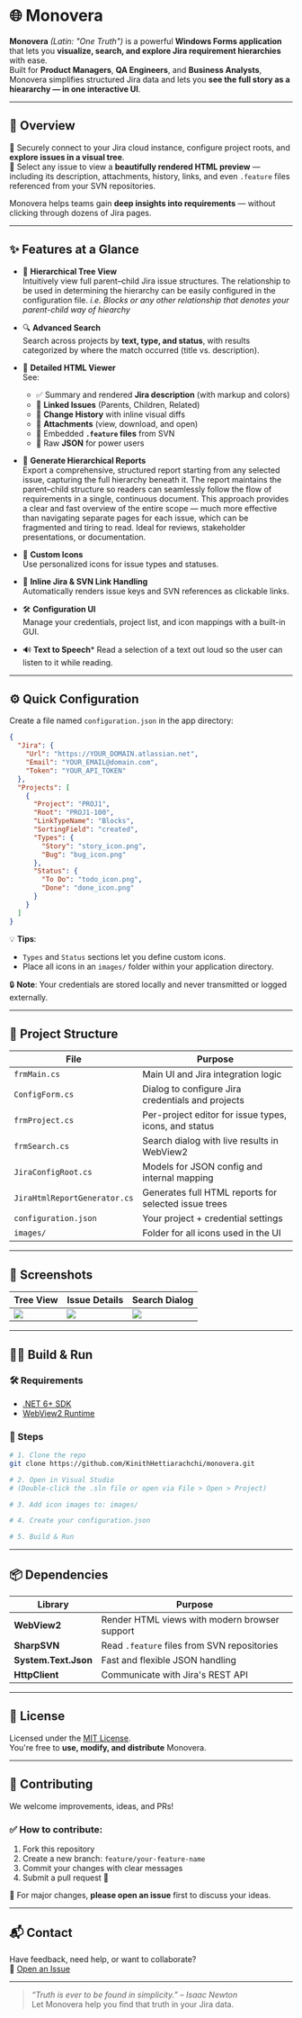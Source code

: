 # 🌐 Monovera

**Monovera** _(Latin: "One Truth")_ is a powerful **Windows Forms application** that lets you **visualize, search, and explore Jira requirement hierarchies** with ease.  
Built for **Product Managers**, **QA Engineers**, and **Business Analysts**, Monovera simplifies structured Jira data and lets you **see the full story as a hieararchy — in one interactive UI**.

---

## 🚀 Overview

🔐 Securely connect to your Jira cloud instance, configure project roots, and **explore issues in a visual tree**.  
📂 Select any issue to view a **beautifully rendered HTML preview** — including its description, attachments, history, links, and even `.feature` files referenced from your SVN repositories.

Monovera helps teams gain **deep insights into requirements** — without clicking through dozens of Jira pages.

---

## ✨ Features at a Glance

- 🌲 **Hierarchical Tree View**  
  Intuitively view full parent–child Jira issue structures.
  The relationship to be used in determining the hierarchy can be easily configured in the configuration file.
  _i.e. Blocks or any other relationship that denotes your parent-child way of hiearchy_ 

- 🔍 **Advanced Search**  
  Search across projects by **text, type, and status**, with results categorized by where the match occurred (title vs. description).

- 📄 **Detailed HTML Viewer**  
  See:
  - ✅ Summary and rendered **Jira description** (with markup and colors)
  - 🔗 **Linked Issues** (Parents, Children, Related)
  - 📜 **Change History** with inline visual diffs
  - 📎 **Attachments** (view, download, and open)
  - 🧩 Embedded **`.feature` files** from SVN
  - 🧠 Raw **JSON** for power users

- 🧾 **Generate Hierarchical Reports**  
  Export a comprehensive, structured report starting from any selected issue, capturing the full hierarchy beneath it. The report maintains the parent–child structure so readers can seamlessly follow the flow of requirements in a single, continuous document.
  This approach provides a clear and fast overview of the entire scope — much more effective than navigating separate pages for each issue, which can be fragmented and tiring to read. Ideal for reviews, stakeholder presentations, or documentation.

- 🎨 **Custom Icons**  
  Use personalized icons for issue types and statuses.

- 🔗 **Inline Jira & SVN Link Handling**  
  Automatically renders issue keys and SVN references as clickable links.

- 🛠️ **Configuration UI**  
  Manage your credentials, project list, and icon mappings with a built-in GUI.

- 🔊 **Text to Speech***
  Read a selection of a text out loud so the user can listen to it while reading.
---

## ⚙️ Quick Configuration

Create a file named `configuration.json` in the app directory:

```json
{
  "Jira": {
    "Url": "https://YOUR_DOMAIN.atlassian.net",
    "Email": "YOUR_EMAIL@domain.com",
    "Token": "YOUR_API_TOKEN"
  },
  "Projects": [
    {
      "Project": "PROJ1",
      "Root": "PROJ1-100",
      "LinkTypeName": "Blocks",
      "SortingField": "created",
      "Types": {
        "Story": "story_icon.png",
        "Bug": "bug_icon.png"
      },
      "Status": {
        "To Do": "todo_icon.png",
        "Done": "done_icon.png"
      }
    }
  ]
}
```

💡 **Tips**:  
- `Types` and `Status` sections let you define custom icons.  
- Place all icons in an `images/` folder within your application directory.

🔒 **Note**: Your credentials are stored locally and never transmitted or logged externally.

---

## 🧱 Project Structure

| File | Purpose |
|------|---------|
| `frmMain.cs` | Main UI and Jira integration logic |
| `ConfigForm.cs` | Dialog to configure Jira credentials and projects |
| `frmProject.cs` | Per-project editor for issue types, icons, and status |
| `frmSearch.cs` | Search dialog with live results in WebView2 |
| `JiraConfigRoot.cs` | Models for JSON config and internal mapping |
| `JiraHtmlReportGenerator.cs` | Generates full HTML reports for selected issue trees |
| `configuration.json` | Your project + credential settings |
| `images/` | Folder for all icons used in the UI |

---

## 📸 Screenshots

| Tree View | Issue Details | Search Dialog |
|-----------|----------------|----------------|
| ![](screenshots/tree.png) | ![](screenshots/details.png) | ![](screenshots/search.png) |

---

## 🧑‍💻 Build & Run

### 🛠 Requirements

- [.NET 6+ SDK](https://dotnet.microsoft.com/download)
- [WebView2 Runtime](https://developer.microsoft.com/en-us/microsoft-edge/webview2/)

### 🚧 Steps

```bash
# 1. Clone the repo
git clone https://github.com/KinithHettiarachchi/monovera.git

# 2. Open in Visual Studio
# (Double-click the .sln file or open via File > Open > Project)

# 3. Add icon images to: images/

# 4. Create your configuration.json

# 5. Build & Run
```

---

## 📦 Dependencies

| Library | Purpose |
|--------|---------|
| **WebView2** | Render HTML views with modern browser support |
| **SharpSVN** | Read `.feature` files from SVN repositories |
| **System.Text.Json** | Fast and flexible JSON handling |
| **HttpClient** | Communicate with Jira's REST API |

---

## 📄 License

Licensed under the [MIT License](LICENSE).  
You're free to **use, modify, and distribute** Monovera.

---

## 🤝 Contributing

We welcome improvements, ideas, and PRs!

### ✅ How to contribute:
1. Fork this repository  
2. Create a new branch: `feature/your-feature-name`  
3. Commit your changes with clear messages  
4. Submit a pull request 🙌

📌 For major changes, **please open an issue** first to discuss your ideas.

---

## 📬 Contact

Have feedback, need help, or want to collaborate?  
📮 [Open an Issue](https://github.com/KinithHettiarachchi/monovera/issues)

---

> _“Truth is ever to be found in simplicity.” – Isaac Newton_  
> Let Monovera help you find that truth in your Jira data.
